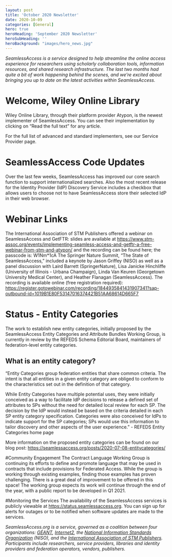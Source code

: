 ```yaml
---
layout: post
title: 'October 2020 Newsletter'
date: 2020-10-09
categories: [General]
hero: true
heroHeading: 'September 2020 Newsletter'
heroSubHeading: ''
heroBackground: "images/hero_news.jpg"
---
```


_SeamlessAccess is a service designed to help streamline the online access experience for researchers using scholarly collaboration tools, information resources, and shared research infrastructure. The last two months had quite a bit of work happening behind the scenes, and we’re excited about bringing you up to date on the latest activities within SeamlessAccess._

# Welcome, Wiley Online Library
Wiley Online Library, through their platform provider Atypon, is the newest implementer of SeamlessAccess. You can see their implementation by clicking on “Read the full text” for any article.

For the full list of advanced and standard implementers, see our Service Provider page.

# SeamlessAccess Code Updates
Over the last few weeks, SeamlessAccess has improved our core search function to support internationalized searches. Also the most recent release for the Identity Provider (IdP) Discovery Service includes a checkbox that allows users to choose not to have SeamlessAccess store their selected IdP in their web browser.


# Webinar Links
The International Association of STM Publishers offered a webinar on SeamlessAccess and GetFTR: slides are available at <https://www.stm-assoc.org/events/implementing-seamless-access-and-getftr-a-free-webinar-from-stm-and-atypon/> and the recording can be found here; the passcode is: W1Nm*1cA 
The Springer Nature Summit, “The State of SeamlessAccess,” included a keynote by Jason Griffey (NISO) as well as a panel discussion with Laird Barrett (SpringerNature), Lisa Janicke Hinchliffe (University of Illinois - Urbana Champaign), Linda Van Keuren (Georgetown University Medical Center), and Heather Flanagan (SeamlessAccess). The recording is available online (free registration required): <https://register.gotowebinar.com/recording/1844935841431907341?sap-outbound-id=1019B1E80F53147016374421B51AA68614D665F7> 


# Status - Entity Categories
The work to establish new entity categories, initially proposed by the SeamlessAccess Entity Categories and Attribute Bundles Working Group, is currently in review by the REFEDS Schema Editorial Board, maintainers of federation-level entity categories.

## What is an entity category? 
“Entity Categories group federation entities that share common criteria.  The intent is that all entities in a given entity category are obliged to conform to the characteristics set out in the definition of that category.

While Entity Categories have multiple potential uses, they were initially conceived as a way to facilitate IdP decisions to release a defined set of attributes to SPs without the need for detailed local review for each SP. The decision by the IdP would instead be based on the criteria detailed in each SP entity category specification. Categories were also conceived for IdPs to indicate support for the SP categories; SPs would use this information to tailor discovery and other aspects of the user experience.” - REFEDS Entity Categories home page

More information on the proposed entity categories can be found on our blog post: 
<https://seamlessaccess.org/posts/2020-07-08-entitycategories/>


#Community Engagement
The Contract Language Working Group is continuing its efforts to define and promote language that may be used in contracts that include provisions for Federated Access. While the group is working through existing examples, finding those examples has proven challenging. There is a great deal of improvement to be offered in this space! The working group expects its work will continue through the end of the year, with a public report to be developed in Q1 2021.

#Monitoring the Services
The availability of the SeamlessAccess services is publicly viewable at <https://status.seamlessaccess.org>. You can sign up for alerts for outages or to be notified when software updates are made to the services.


_SeamlessAccess.org is a service, governed as a coalition between four organizations: [GÉANT](https://geant.org), [Internet2](https://internet2.edu), the [National Information Standards Organization](https://niso.org) (NISO), and the [International Association of STM Publishers](https://stm-assoc.org). Participants include researchers, service providers, libraries and identity providers and federation operators, vendors, publishers._

